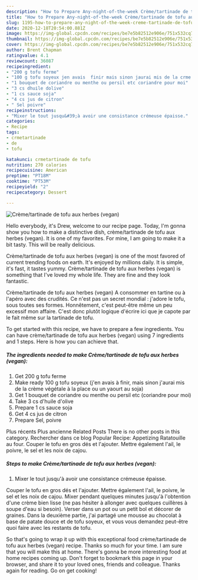 ```yaml
---
description: "How to Prepare Any-night-of-the-week Crème/tartinade de tofu aux herbes (vegan)"
title: "How to Prepare Any-night-of-the-week Crème/tartinade de tofu aux herbes (vegan)"
slug: 1195-how-to-prepare-any-night-of-the-week-creme-tartinade-de-tofu-aux-herbes-vegan
date: 2020-12-18T20:54:00.881Z
image: https://img-global.cpcdn.com/recipes/be7e5b82512e906e/751x532cq70/cremetartinade-de-tofu-aux-herbes-vegan-photo-principale-de-la-recette.jpg
thumbnail: https://img-global.cpcdn.com/recipes/be7e5b82512e906e/751x532cq70/cremetartinade-de-tofu-aux-herbes-vegan-photo-principale-de-la-recette.jpg
cover: https://img-global.cpcdn.com/recipes/be7e5b82512e906e/751x532cq70/cremetartinade-de-tofu-aux-herbes-vegan-photo-principale-de-la-recette.jpg
author: Brent Chapman
ratingvalue: 4.1
reviewcount: 36087
recipeingredient:
- "200 g tofu ferme"
- "100 g tofu soyeux jen avais  finir mais sinon jaurai mis de la crme vgtale  la place ou un yaourt au soja"
- "1 bouquet de coriandre ou menthe ou persil etc coriandre pour moi"
- "3 cs dhuile dolive"
- "1 cs sauce soja"
- "4 cs jus de citron"
- " Sel poivre"
recipeinstructions:
- "Mixer le tout jusqu&#39;à avoir une consistance crémeuse épaisse."
categories:
- Recipe
tags:
- crmetartinade
- de
- tofu

katakunci: crmetartinade de tofu 
nutrition: 270 calories
recipecuisine: American
preptime: "PT18M"
cooktime: "PT53M"
recipeyield: "2"
recipecategory: Dessert

---
```



![Crème/tartinade de tofu aux herbes (vegan)](https://img-global.cpcdn.com/recipes/be7e5b82512e906e/751x532cq70/cremetartinade-de-tofu-aux-herbes-vegan-photo-principale-de-la-recette.jpg)

Hello everybody, it's Drew, welcome to our recipe page. Today, I'm gonna show you how to make a distinctive dish, crème/tartinade de tofu aux herbes (vegan). It is one of my favorites. For mine, I am going to make it a bit tasty. This will be really delicious.

Crème/tartinade de tofu aux herbes (vegan) is one of the most favored of current trending foods on earth. It's enjoyed by millions daily. It is simple, it's fast, it tastes yummy. Crème/tartinade de tofu aux herbes (vegan) is something that I've loved my whole life. They are fine and they look fantastic.

Crème/tartinade de tofu aux herbes (vegan) A consommer en tartine ou à l&#39;apéro avec des crudités. Ce n&#39;est pas un secret mondial : j&#39;adore le tofu, sous toutes ses formes. Honnêtement, c&#39;est peut-être même un peu excessif mon affaire. C&#39;est donc plutôt logique d&#39;écrire ici que je capote par le fait même sur la tartinade de tofu.


To get started with this recipe, we have to prepare a few ingredients. You can have crème/tartinade de tofu aux herbes (vegan) using 7 ingredients and 1 steps. Here is how you can achieve that.

<!--inarticleads1-->

##### The ingredients needed to make Crème/tartinade de tofu aux herbes (vegan):

1. Get 200 g tofu ferme
1. Make ready 100 g tofu soyeux (j&#39;en avais à finir, mais sinon j&#39;aurai mis de la crème végétale à la place ou un yaourt au soja)
1. Get 1 bouquet de coriandre ou menthe ou persil etc (coriandre pour moi)
1. Take 3 cs d&#39;huile d&#39;olive
1. Prepare 1 cs sauce soja
1. Get 4 cs jus de citron
1. Prepare  Sel, poivre


Plus récents Plus ancienne Related Posts There is no other posts in this category. Rechercher dans ce blog Popular Recipe: Appetizing Ratatouille au four. Couper le tofu en gros dés et l&#39;ajouter. Mettre également l&#39;ail, le poivre, le sel et les noix de cajou. 

<!--inarticleads2-->

##### Steps to make Crème/tartinade de tofu aux herbes (vegan):

1. Mixer le tout jusqu&#39;à avoir une consistance crémeuse épaisse.


Couper le tofu en gros dés et l&#39;ajouter. Mettre également l&#39;ail, le poivre, le sel et les noix de cajou. Mixer pendant quelques minutes jusqu&#39;à l&#39;obtention d&#39;une crème bien lisse (ne pas hésiter à allonger avec quelques cuillères à soupe d&#39;eau si besoin). Verser dans un pot ou un petit bol et décorer de graines. Dans la deuxième partie, j&#39;ai partagé une mousse au chocolat à base de patate douce et de tofu soyeux, et vous vous demandez peut-être quoi faire avec les restants de tofu. 

So that's going to wrap it up with this exceptional food crème/tartinade de tofu aux herbes (vegan) recipe. Thanks so much for your time. I am sure that you will make this at home. There's gonna be more interesting food at home recipes coming up. Don't forget to bookmark this page in your browser, and share it to your loved ones, friends and colleague. Thanks again for reading. Go on get cooking!

